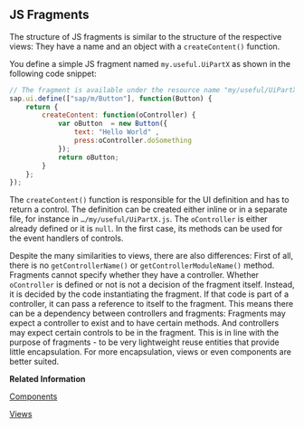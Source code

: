 <!-- loio9c069828d0064136ac6a499aa2cdace3 -->

## JS Fragments

The structure of JS fragments is similar to the structure of the respective views: They have a name and an object with a `createContent()` function.

You define a simple JS fragment named `my.useful.UiPartX` as shown in the following code snippet:

```js
// The fragment is available under the resource name "my/useful/UiPartX.js"
sap.ui.define(["sap/m/Button"], function(Button) {
	return {
		createContent: function(oController) {
			var oButton  = new Button({
				text: "Hello World" ,
				press:oController.doSomething
			});
			return oButton;
		}
	}; 
});
```

The `createContent()` function is responsible for the UI definition and has to return a control. The definition can be created either inline or in a separate file, for instance in `…/my/useful/UiPartX.js`. The `oController` is either already defined or it is `null`. In the first case, its methods can be used for the event handlers of controls.

Despite the many similarities to views, there are also differences: First of all, there is no `getControllerName()` or `getControllerModuleName()` method. Fragments cannot specify whether they have a controller. Whether `oController` is defined or not is not a decision of the fragment itself. Instead, it is decided by the code instantiating the fragment. If that code is part of a controller, it can pass a reference to itself to the fragment. This means there can be a dependency between controllers and fragments: Fragments may expect a controller to exist and to have certain methods. And controllers may expect certain controls to be in the fragment. This is in line with the purpose of fragments - to be very lightweight reuse entities that provide little encapsulation. For more encapsulation, views or even components are better suited.

**Related Information**  


[Components](components-958ead5.md "Components are independent and reusable parts used in OpenUI5 applications.")

[Views](views-91f27e3.md "The view in the Model-View-Controller (MVC) concept is responsible for defining and rendering the UI. OpenUI5 supports predefined view types.")

